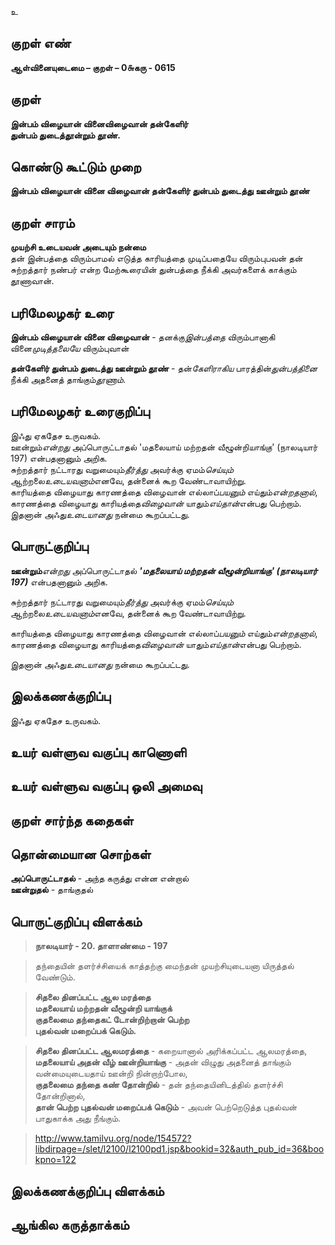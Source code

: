 உ

## குறள் எண் 

**ஆள்வினையுடைமை – குறள் – 0௬கரு - 0615**  

## குறள் 

**இன்பம் விழையான் வினைவிழைவான் தன்கேளிர்  
துன்பம் துடைத்தூன்றும் தூண்.**  

## கொண்டு கூட்டும் முறை

**இன்பம் விழையான் வினை விழைவான் தன்கேளிர் துன்பம் துடைத்து ஊன்றும் தூண்**

## குறள் சாரம் 

**முயற்சி உடையவன் அடையும் நன்மை**  
தன் இன்பத்தை விரும்பாமல் எடுத்த காரியத்தை முடிப்பதையே விரும்புபவன் தன் சுற்றத்தார் நண்பர் என்ற மேற்கூரையின் துன்பத்தை நீக்கி அவர்களைக் காக்கும் தூணாவான்.  

## பரிமேலழகர் உரை

**இன்பம் விழையான் வினை விழைவான்** - தனக்கு*இன்பத்தை* விரும்பானாகி வினை*முடித்தலையே* விரும்புவான்  

**தன்கேளிர் துன்பம் துடைத்து ஊன்றும் தூண்** - தன்*கேளிராகிய* பாரத்தின்*துன்பத்தினை* நீக்கி அதனைத் தாங்கும்*தூணாம்*. 

## பரிமேலழகர் உரைகுறிப்பு   

இஃது ஏகதேச உருவகம்.  
ஊன்றும்*என்றது* அப்பொருட்டாதல் 'மதலையாய் மற்றதன் வீழூன்றி*யாங்கு*' (நாலடியார் 197) என்பதனானும் அறிக.  
சுற்றத்தார் நட்டாரது வறுமையும்*தீர்த்து* அவர்க்கு ஏமம்*செய்யும்* ஆற்றலை*உடையவனாம்*எனவே, தன்னைக் கூற வேண்டாவாயிற்று.  
காரியத்தை விழையாது காரணத்தை விழைவான் எல்லாப்*பயனும்* எய்தும்*என்றதனால்*, காரணத்தை விழையாது காரியத்தை*விழைவான்* யாதும்*எய்தான்*என்பது பெற்றாம்.  
இதனான் அஃது*உடையானது* நன்மை கூறப்பட்டது.    

## பொருட்குறிப்பு 

**ஊன்றும்***என்றது* அப்பொருட்டாதல் _**'மதலையாய் மற்றதன் வீழூன்றி*யாங்கு*' (நாலடியார் 197)**_ என்பதனானும் அறிக.

சுற்றத்தார் நட்டாரது வறுமையும்*தீர்த்து* அவர்க்கு ஏமம்*செய்யும்* ஆற்றலை*உடையவனாம்*எனவே, தன்னைக் கூற வேண்டாவாயிற்று. 

காரியத்தை விழையாது காரணத்தை விழைவான் எல்லாப்*பயனும்* எய்தும்*என்றதனால்*,  
காரணத்தை விழையாது காரியத்தை*விழைவான்* யாதும்*எய்தான்*என்பது பெற்றாம்.    

இதனான் அஃது*உடையானது* நன்மை கூறப்பட்டது.     

## இலக்கணக்குறிப்பு  

இஃது ஏகதேச உருவகம்.    

## உயர் வள்ளுவ வகுப்பு காணொளி


## உயர் வள்ளுவ வகுப்பு ஒலி அமைவு 

 
## குறள் சார்ந்த கதைகள் 


## தொன்மையான சொற்கள்

**அப்பொருட்டாதல்** - அந்த கருத்து என்ன என்றால்   
**ஊன்றுதல்** - தாங்குதல்   

## பொருட்குறிப்பு விளக்கம்

>**நாலடியார் - 20. தாளாண்மை - 197**    

>தந்தையின் தளர்ச்சியைக் காத்தற்கு மைந்தன் முயற்சியுடையனா யிருத்தல் வேண்டும்.  


>**சிதலை தினப்பட்ட ஆல மரத்தை  
மதலையாய் மற்றதன் வீழூன்றி யாங்குக்  
குதலைமை தந்தைகட் டோன்றிற்றான் பெற்ற  
புதல்வன் மறைப்பக் கெடும்.**    

>**சிதலை தினப்பட்ட ஆலமரத்தை** - கறையானால் அரிக்கப்பட்ட ஆலமரத்தை,  
>**மதலையாய் அதன் வீழ் ஊன்றியாங்கு** - அதன் விழுது அதனைத் தாங்கும் வன்மையுடையதாய் ஊன்றி நின்றாற்போல,  
>**குதலைமை தந்தை கண் தோன்றில்** - தன் தந்தையினிடத்தில் தளர்ச்சி தோன்றினால்,  
>**தான் பெற்ற புதல்வன் மறைப்பக் கெடும்** - அவன் பெற்றெடுத்த புதல்வன் பாதுகாக்க அது நீங்கும்.  

>http://www.tamilvu.org/node/154572?libdirpage=/slet/l2100/l2100pd1.jsp&bookid=32&auth_pub_id=36&bookpno=122  

## இலக்கணக்குறிப்பு விளக்கம்


## ஆங்கில கருத்தாக்கம் 


